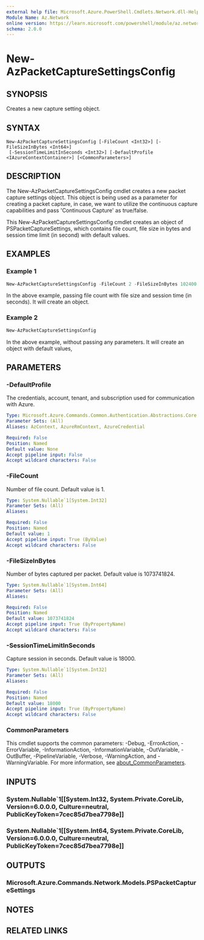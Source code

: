 ```yaml
---
external help file: Microsoft.Azure.PowerShell.Cmdlets.Network.dll-Help.xml
Module Name: Az.Network
online version: https://learn.microsoft.com/powershell/module/az.network/new-azpacketcapturesettingsconfig
schema: 2.0.0
---
```


# New-AzPacketCaptureSettingsConfig

## SYNOPSIS
Creates a new capture setting object.

## SYNTAX

```
New-AzPacketCaptureSettingsConfig [-FileCount <Int32>] [-FileSizeInBytes <Int64>]
 [-SessionTimeLimitInSeconds <Int32>] [-DefaultProfile <IAzureContextContainer>] [<CommonParameters>]
```

## DESCRIPTION
The New-AzPacketCaptureSettingsConfig cmdlet creates a new packet capture settings object. 
This object is being used as a parameter for creating a packet capture, in case, we want to utilize 
the continuous capture capabilities and pass 'Continuous Capture' as true/false.

This New-AzPacketCaptureSettingsConfig cmdlet creates an object of PSPacketCaptureSettings, which contains file count, file size in bytes and session time limit (in second) with default values.

## EXAMPLES

### Example 1
```powershell
New-AzPacketCaptureSettingsConfig -FileCount 2 -FileSizeInBytes 102400 -SessionTimeLimitInSeconds 60
```

In the above example, passing file count with file size and session time (in seconds). It will create an object.

### Example 2
```powershell
New-AzPacketCaptureSettingsConfig 
```

In the above example, without passing any parameters. It will create an object with default values,

## PARAMETERS

### -DefaultProfile
The credentials, account, tenant, and subscription used for communication with Azure.

```yaml
Type: Microsoft.Azure.Commands.Common.Authentication.Abstractions.Core.IAzureContextContainer
Parameter Sets: (All)
Aliases: AzContext, AzureRmContext, AzureCredential

Required: False
Position: Named
Default value: None
Accept pipeline input: False
Accept wildcard characters: False
```

### -FileCount
Number of file count. Default value is 1.

```yaml
Type: System.Nullable`1[System.Int32]
Parameter Sets: (All)
Aliases:

Required: False
Position: Named
Default value: 1
Accept pipeline input: True (ByValue)
Accept wildcard characters: False
```

### -FileSizeInBytes
Number of bytes captured per packet. Default value is 1073741824.

```yaml
Type: System.Nullable`1[System.Int64]
Parameter Sets: (All)
Aliases:

Required: False
Position: Named
Default value: 1073741824
Accept pipeline input: True (ByPropertyName)
Accept wildcard characters: False
```

### -SessionTimeLimitInSeconds
Capture session in seconds. Default value is 18000.

```yaml
Type: System.Nullable`1[System.Int32]
Parameter Sets: (All)
Aliases:

Required: False
Position: Named
Default value: 18000
Accept pipeline input: True (ByPropertyName)
Accept wildcard characters: False
```

### CommonParameters
This cmdlet supports the common parameters: -Debug, -ErrorAction, -ErrorVariable, -InformationAction, -InformationVariable, -OutVariable, -OutBuffer, -PipelineVariable, -Verbose, -WarningAction, and -WarningVariable. For more information, see [about_CommonParameters](http://go.microsoft.com/fwlink/?LinkID=113216).

## INPUTS

### System.Nullable`1[[System.Int32, System.Private.CoreLib, Version=6.0.0.0, Culture=neutral, PublicKeyToken=7cec85d7bea7798e]]

### System.Nullable`1[[System.Int64, System.Private.CoreLib, Version=6.0.0.0, Culture=neutral, PublicKeyToken=7cec85d7bea7798e]]

## OUTPUTS

### Microsoft.Azure.Commands.Network.Models.PSPacketCaptureSettings

## NOTES

## RELATED LINKS